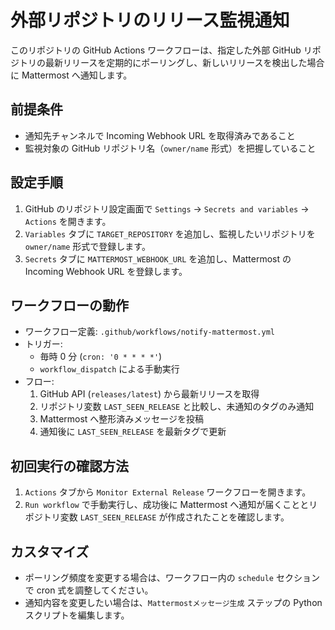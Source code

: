# 外部リポジトリのリリース監視通知

このリポジトリの GitHub Actions ワークフローは、指定した外部 GitHub リポジトリの最新リリースを定期的にポーリングし、新しいリリースを検出した場合に Mattermost へ通知します。

## 前提条件

- 通知先チャンネルで Incoming Webhook URL を取得済みであること
- 監視対象の GitHub リポジトリ名（`owner/name` 形式）を把握していること

## 設定手順

1. GitHub のリポジトリ設定画面で `Settings` → `Secrets and variables` → `Actions` を開きます。
2. `Variables` タブに `TARGET_REPOSITORY` を追加し、監視したいリポジトリを `owner/name` 形式で登録します。
3. `Secrets` タブに `MATTERMOST_WEBHOOK_URL` を追加し、Mattermost の Incoming Webhook URL を登録します。

## ワークフローの動作

- ワークフロー定義: `.github/workflows/notify-mattermost.yml`
- トリガー:
  - 毎時 0 分 (`cron: '0 * * * *'`)
  - `workflow_dispatch` による手動実行
- フロー:
  1. GitHub API (`releases/latest`) から最新リリースを取得
  2. リポジトリ変数 `LAST_SEEN_RELEASE` と比較し、未通知のタグのみ通知
  3. Mattermost へ整形済みメッセージを投稿
  4. 通知後に `LAST_SEEN_RELEASE` を最新タグで更新

## 初回実行の確認方法

1. `Actions` タブから `Monitor External Release` ワークフローを開きます。
2. `Run workflow` で手動実行し、成功後に Mattermost へ通知が届くこととリポジトリ変数 `LAST_SEEN_RELEASE` が作成されたことを確認します。

## カスタマイズ

- ポーリング頻度を変更する場合は、ワークフロー内の `schedule` セクションで cron 式を調整してください。
- 通知内容を変更したい場合は、`Mattermostメッセージ生成` ステップの Python スクリプトを編集します。
